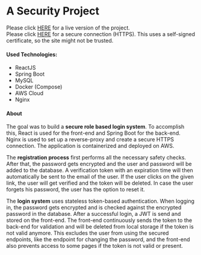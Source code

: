 # A Security Project

Please click [HERE](http://3.69.49.19) for a live version of the project. </br>
Please click [HERE](https://3.69.49.19) for a secure connection (HTTPS). This uses a self-signed certificate, so the site might not be trusted.

#### Used Technologies:
- ReactJS
- Spring Boot
- MySQL
- Docker (Compose)
- AWS Cloud
- Nginx

#### About
The goal was to build a **secure role based login system**. To accomplish this, React is used for the front-end and Spring Boot for the back-end. Nginx is used to set up a reverse-proxy and create a secure HTTPS connection. The application is containerized and deployed on AWS.

The **registration process** first performs all the necessary safety checks. After that, the password gets encrypted and the user and password will be added to the database. A verification token with an expiration time will then automatically be sent to the email of the user. If the user clicks on the given link, the user will get verified and the token will be deleted. In case the user forgets his password, the user has the option to reset it.

The **login system** uses stateless token-based authentication. When logging in, the password gets encrypted and is checked against the encrypted password in the database. After a successful login, a JWT is send and stored on the front-end. The front-end continuously sends the token to the back-end for validation and will be deleted from local storage if the token is not valid anymore. This excludes the user from using the secured endpoints, like the endpoint for changing the password, and the front-end also prevents access to some pages if the token is not valid or present.
